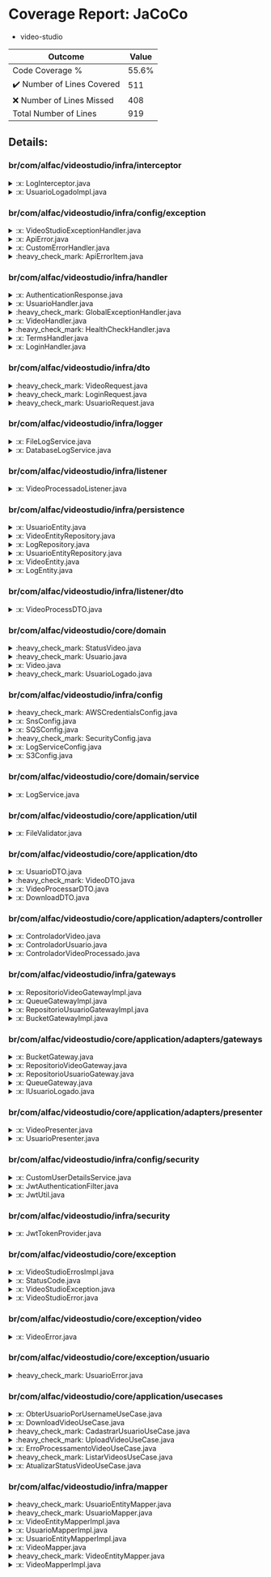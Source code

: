 
# Coverage Report: JaCoCo

* video-studio
      
      
| Outcome                 | Value                                                               |
|-------------------------|---------------------------------------------------------------------|
| Code Coverage %         | 55.6%               |
| :heavy_check_mark: Number of Lines Covered | 511    |
| :x: Number of Lines Missed  | 408     |
| Total Number of Lines   | 919     |


## Details:

    
### br/com/alfac/videostudio/infra/interceptor

<details>
    <summary>
:x: LogInterceptor.java
    </summary>

        
#### Lines Missed:
        
- Line #30
```
        } catch (Exception e) {
```
- Line #32
```
        }
```
</details>

    

<details>
    <summary>
:x: UsuarioLogadoImpl.java
    </summary>

        
#### Lines Missed:
        
- Line #22
```
    }
```
</details>

    
### br/com/alfac/videostudio/infra/config/exception

<details>
    <summary>
:x: VideoStudioExceptionHandler.java
    </summary>

        
#### Lines Missed:
        
</details>

    

<details>
    <summary>
:x: ApiError.java
    </summary>

        
#### Lines Missed:
        
</details>

    

<details>
    <summary>
:x: CustomErrorHandler.java
    </summary>

        
#### Lines Missed:
        
- Line #15
```
    }
```
</details>

    

<details>
    <summary>
:heavy_check_mark: ApiErrorItem.java
    </summary>

        
#### All Lines Covered!
        
</details>

    
### br/com/alfac/videostudio/infra/handler

<details>
    <summary>
:x: AuthenticationResponse.java
    </summary>

        
#### Lines Missed:
        
- Line #8
```
    }
```
- Line #16
```
    }
```
</details>

    

<details>
    <summary>
:x: UsuarioHandler.java
    </summary>

        
#### Lines Missed:
        
</details>

    

<details>
    <summary>
:heavy_check_mark: GlobalExceptionHandler.java
    </summary>

        
#### All Lines Covered!
        
</details>

    

<details>
    <summary>
:x: VideoHandler.java
    </summary>

        
#### Lines Missed:
        
- Line #67
```
                file.getBytes());
```
</details>

    

<details>
    <summary>
:heavy_check_mark: HealthCheckHandler.java
    </summary>

        
#### All Lines Covered!
        
</details>

    

<details>
    <summary>
:x: TermsHandler.java
    </summary>

        
#### Lines Missed:
        
- Line #42
```
        } catch (IOException e) {
```
</details>

    

<details>
    <summary>
:x: LoginHandler.java
    </summary>

        
#### Lines Missed:
        
- Line #64
```
        } catch (AuthenticationException e) {
```
- Line #66
```
        }
```
</details>

    
### br/com/alfac/videostudio/infra/dto

<details>
    <summary>
:heavy_check_mark: VideoRequest.java
    </summary>

        
#### All Lines Covered!
        
</details>

    

<details>
    <summary>
:heavy_check_mark: LoginRequest.java
    </summary>

        
#### All Lines Covered!
        
</details>

    

<details>
    <summary>
:heavy_check_mark: UsuarioRequest.java
    </summary>

        
#### All Lines Covered!
        
</details>

    
### br/com/alfac/videostudio/infra/logger

<details>
    <summary>
:x: FileLogService.java
    </summary>

        
#### Lines Missed:
        
- Line #21
```
        } catch (IOException e) {
```
- Line #23
```
        }
```
- Line #24
```
    }
```
</details>

    

<details>
    <summary>
:x: DatabaseLogService.java
    </summary>

        
#### Lines Missed:
        
- Line #24
```
    }
```
</details>

    
### br/com/alfac/videostudio/infra/listener

<details>
    <summary>
:x: VideoProcessadoListener.java
    </summary>

        
#### Lines Missed:
        
- Line #27
```
        } catch (SqsException e) {
```
- Line #29
```
        }
```
- Line #31
```
    }
```
</details>

    
### br/com/alfac/videostudio/infra/persistence

<details>
    <summary>
:x: UsuarioEntity.java
    </summary>

        
#### Lines Missed:
        
- Line #77
```
    }
```
- Line #83
```
    }
```
</details>

    

<details>
    <summary>
:x: VideoEntityRepository.java
    </summary>

        
</details>

    

<details>
    <summary>
:x: LogRepository.java
    </summary>

        
</details>

    

<details>
    <summary>
:x: UsuarioEntityRepository.java
    </summary>

        
</details>

    

<details>
    <summary>
:x: VideoEntity.java
    </summary>

        
#### Lines Missed:
        
- Line #86
```
    }
```
- Line #94
```
    }
```
- Line #100
```
    }
```
- Line #105
```
    }
```
</details>

    

<details>
    <summary>
:x: LogEntity.java
    </summary>

        
#### Lines Missed:
        
- Line #32
```
    }
```
- Line #37
```
    }
```
- Line #49
```
    }
```
- Line #57
```
    }
```
- Line #65
```
    }
```
- Line #70
```
    }
```
</details>

    
### br/com/alfac/videostudio/infra/listener/dto

<details>
    <summary>
:x: VideoProcessDTO.java
    </summary>

        
#### Lines Missed:
        
</details>

    
### br/com/alfac/videostudio/core/domain

<details>
    <summary>
:heavy_check_mark: StatusVideo.java
    </summary>

        
#### All Lines Covered!
        
</details>

    

<details>
    <summary>
:heavy_check_mark: Usuario.java
    </summary>

        
#### All Lines Covered!
        
</details>

    

<details>
    <summary>
:x: Video.java
    </summary>

        
#### Lines Missed:
        
- Line #67
```
    }
```
</details>

    

<details>
    <summary>
:heavy_check_mark: UsuarioLogado.java
    </summary>

        
#### All Lines Covered!
        
</details>

    
### br/com/alfac/videostudio/infra/config

<details>
    <summary>
:heavy_check_mark: AWSCredentialsConfig.java
    </summary>

        
#### All Lines Covered!
        
</details>

    

<details>
    <summary>
:x: SnsConfig.java
    </summary>

        
#### Lines Missed:
        
- Line #63
```
                    AwsSessionCredentials.create(accessKey, secretKey, sessionToken));
```
- Line #66
```
                    AwsBasicCredentials.create(accessKey, secretKey));
```
</details>

    

<details>
    <summary>
:x: SQSConfig.java
    </summary>

        
#### Lines Missed:
        
- Line #108
```
                    AwsSessionCredentials.create(accessKey, secretKey, sessionToken));
```
- Line #111
```
                    AwsBasicCredentials.create(accessKey, secretKey));
```
</details>

    

<details>
    <summary>
:heavy_check_mark: SecurityConfig.java
    </summary>

        
#### All Lines Covered!
        
</details>

    

<details>
    <summary>
:x: LogServiceConfig.java
    </summary>

        
#### Lines Missed:
        
</details>

    

<details>
    <summary>
:x: S3Config.java
    </summary>

        
#### Lines Missed:
        
- Line #73
```
                .build();
```
- Line #82
```
                .build();
```
- Line #94
```
                    AwsSessionCredentials.create(accessKey, secretKey, sessionToken));
```
- Line #97
```
                    AwsBasicCredentials.create(accessKey, secretKey));
```
</details>

    
### br/com/alfac/videostudio/core/domain/service

<details>
    <summary>
:x: LogService.java
    </summary>

        
</details>

    
### br/com/alfac/videostudio/core/application/util

<details>
    <summary>
:x: FileValidator.java
    </summary>

        
#### Lines Missed:
        
- Line #27
```
        } catch (Exception e) {
```
</details>

    
### br/com/alfac/videostudio/core/application/dto

<details>
    <summary>
:x: UsuarioDTO.java
    </summary>

        
#### Lines Missed:
        
- Line #18
```
    }
```
- Line #26
```
    }
```
- Line #34
```
    }
```
</details>

    

<details>
    <summary>
:heavy_check_mark: VideoDTO.java
    </summary>

        
#### All Lines Covered!
        
</details>

    

<details>
    <summary>
:x: VideoProcessarDTO.java
    </summary>

        
#### Lines Missed:
        
</details>

    

<details>
    <summary>
:x: DownloadDTO.java
    </summary>

        
#### Lines Missed:
        
</details>

    
### br/com/alfac/videostudio/core/application/adapters/controller

<details>
    <summary>
:x: ControladorVideo.java
    </summary>

        
#### Lines Missed:
        
</details>

    

<details>
    <summary>
:x: ControladorUsuario.java
    </summary>

        
#### Lines Missed:
        
</details>

    

<details>
    <summary>
:x: ControladorVideoProcessado.java
    </summary>

        
#### Lines Missed:
        
- Line #23
```
                break;
```
- Line #29
```
    }
```
</details>

    
### br/com/alfac/videostudio/infra/gateways

<details>
    <summary>
:x: RepositorioVideoGatewayImpl.java
    </summary>

        
#### Lines Missed:
        
- Line #71
```
        });
```
- Line #72
```
    }
```
</details>

    

<details>
    <summary>
:x: QueueGatewayImpl.java
    </summary>

        
#### Lines Missed:
        
- Line #24
```
                    .messageBody(message)
```
- Line #28
```
        } catch (SqsException e) {
```
- Line #30
```
        }
```
- Line #31
```
    }
```
</details>

    

<details>
    <summary>
:x: RepositorioUsuarioGatewayImpl.java
    </summary>

        
#### Lines Missed:
        
</details>

    

<details>
    <summary>
:x: BucketGatewayImpl.java
    </summary>

        
#### Lines Missed:
        
- Line #37
```
                    .key(objectKey)
```
- Line #42
```
                    .getObjectRequest(getObjectRequest)
```
- Line #55
```
                .key(key)
```
- Line #59
```
    }
```
- Line #65
```
                    .key(fileName)
```
- Line #71
```
        } catch (S3Exception e) {
```
</details>

    
### br/com/alfac/videostudio/core/application/adapters/gateways

<details>
    <summary>
:x: BucketGateway.java
    </summary>

        
</details>

    

<details>
    <summary>
:x: RepositorioVideoGateway.java
    </summary>

        
</details>

    

<details>
    <summary>
:x: RepositorioUsuarioGateway.java
    </summary>

        
</details>

    

<details>
    <summary>
:x: QueueGateway.java
    </summary>

        
</details>

    

<details>
    <summary>
:x: IUsuarioLogado.java
    </summary>

        
</details>

    
### br/com/alfac/videostudio/core/application/adapters/presenter

<details>
    <summary>
:x: VideoPresenter.java
    </summary>

        
#### Lines Missed:
        
</details>

    

<details>
    <summary>
:x: UsuarioPresenter.java
    </summary>

        
#### Lines Missed:
        
</details>

    
### br/com/alfac/videostudio/infra/config/security

<details>
    <summary>
:x: CustomUserDetailsService.java
    </summary>

        
#### Lines Missed:
        
</details>

    

<details>
    <summary>
:x: JwtAuthenticationFilter.java
    </summary>

        
#### Lines Missed:
        
- Line #60
```
                });
```
- Line #68
```
    }
```
</details>

    

<details>
    <summary>
:x: JwtUtil.java
    </summary>

        
#### Lines Missed:
        
- Line #39
```
                .parseClaimsJws(token)
```
- Line #58
```
                .signWith(secretKey)
```
- Line #59
```
                .compact();
```
</details>

    
### br/com/alfac/videostudio/infra/security

<details>
    <summary>
:x: JwtTokenProvider.java
    </summary>

        
#### Lines Missed:
        
- Line #24
```
                .sign(algorithm);
```
- Line #38
```
        } catch (Exception e) {
```
- Line #48
```
                .verify(token);
```
</details>

    
### br/com/alfac/videostudio/core/exception

<details>
    <summary>
:x: VideoStudioErrosImpl.java
    </summary>

        
#### Lines Missed:
        
</details>

    

<details>
    <summary>
:x: StatusCode.java
    </summary>

        
#### Lines Missed:
        
</details>

    

<details>
    <summary>
:x: VideoStudioException.java
    </summary>

        
#### Lines Missed:
        
- Line #14
```
    }
```
- Line #26
```
    }
```
- Line #31
```
    }
```
- Line #38
```
    }
```
- Line #44
```
    }
```
- Line #50
```
    }
```
</details>

    

<details>
    <summary>
:x: VideoStudioError.java
    </summary>

        
</details>

    
### br/com/alfac/videostudio/core/exception/video

<details>
    <summary>
:x: VideoError.java
    </summary>

        
#### Lines Missed:
        
- Line #19
```
    }
```
</details>

    
### br/com/alfac/videostudio/core/exception/usuario

<details>
    <summary>
:heavy_check_mark: UsuarioError.java
    </summary>

        
#### All Lines Covered!
        
</details>

    
### br/com/alfac/videostudio/core/application/usecases

<details>
    <summary>
:x: ObterUsuarioPorUsernameUseCase.java
    </summary>

        
#### Lines Missed:
        
</details>

    

<details>
    <summary>
:x: DownloadVideoUseCase.java
    </summary>

        
#### Lines Missed:
        
</details>

    

<details>
    <summary>
:heavy_check_mark: CadastrarUsuarioUseCase.java
    </summary>

        
#### All Lines Covered!
        
</details>

    

<details>
    <summary>
:heavy_check_mark: UploadVideoUseCase.java
    </summary>

        
#### All Lines Covered!
        
</details>

    

<details>
    <summary>
:x: ErroProcessamentoVideoUseCase.java
    </summary>

        
#### Lines Missed:
        
- Line #67
```
                        .messageAttributes(messageAttributes)// Use o ARN aqui
```
- Line #77
```
            } catch (Exception e) {
```
- Line #79
```
            }
```
- Line #81
```
        } else {
```
- Line #84
```
    }
```
</details>

    

<details>
    <summary>
:heavy_check_mark: ListarVideosUseCase.java
    </summary>

        
#### All Lines Covered!
        
</details>

    

<details>
    <summary>
:x: AtualizarStatusVideoUseCase.java
    </summary>

        
#### Lines Missed:
        
- Line #30
```
    }
```
</details>

    
### br/com/alfac/videostudio/infra/mapper

<details>
    <summary>
:heavy_check_mark: UsuarioEntityMapper.java
    </summary>

        
#### All Lines Covered!
        
</details>

    

<details>
    <summary>
:heavy_check_mark: UsuarioMapper.java
    </summary>

        
#### All Lines Covered!
        
</details>

    

<details>
    <summary>
:x: VideoEntityMapperImpl.java
    </summary>

        
#### Lines Missed:
        
</details>

    

<details>
    <summary>
:x: UsuarioMapperImpl.java
    </summary>

        
#### Lines Missed:
        
</details>

    

<details>
    <summary>
:x: UsuarioEntityMapperImpl.java
    </summary>

        
#### Lines Missed:
        
</details>

    

<details>
    <summary>
:x: VideoMapper.java
    </summary>

        
#### Lines Missed:
        
</details>

    

<details>
    <summary>
:heavy_check_mark: VideoEntityMapper.java
    </summary>

        
#### All Lines Covered!
        
</details>

    

<details>
    <summary>
:x: VideoMapperImpl.java
    </summary>

        
#### Lines Missed:
        
</details>

    
